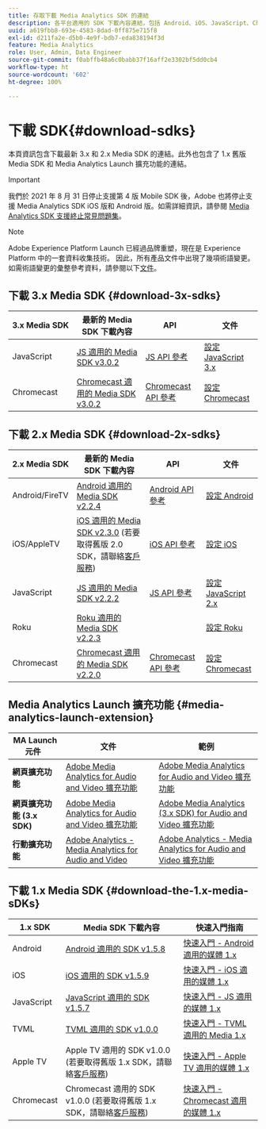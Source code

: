 ```yaml
---
title: 存取下載 Media Analytics SDK 的連結
description: 各平台適用的 SDK 下載內容連結，包括 Android、iOS、JavaScript、Chromecast 和 Roku。
uuid: a619fbb8-693e-4583-8dad-0ff875e715f8
exl-id: d211fa2e-d5b0-4e9f-bdb7-eda838194f3d
feature: Media Analytics
role: User, Admin, Data Engineer
source-git-commit: f0abffb48a6c0babb37f16aff2e3302bf5dd0cb4
workflow-type: ht
source-wordcount: '602'
ht-degree: 100%

---
```


# 下載 SDK{#download-sdks}

本頁資訊包含下載最新 3.x 和 2.x Media SDK 的連結。此外也包含了 1.x 舊版 Media SDK 和 Media Analytics Launch 擴充功能的連結。

>[!IMPORTANT]
>
>我們於 2021 年 8 月 31 日停止支援第 4 版 Mobile SDK 後，Adobe 也將停止支援 Media Analytics SDK iOS 版和 Android 版。如需詳細資訊，請參閱 [Media Analytics SDK 支援終止常見問題集](/help/sdk-implement/end-of-support-faqs.md)。

>[!NOTE]
>Adobe Experience Platform Launch 已經過品牌重塑，現在是 Experience Platform 中的一套資料收集技術。 因此，所有產品文件中出現了幾項術語變更。 如需術語變更的彙整參考資料，請參閱以下[文件](https://experienceleague.adobe.com/docs/experience-platform/tags/term-updates.html?lang=zh-Hant)。



## 下載 3.x Media SDK {#download-3x-sdks}

| 3.x Media SDK | 最新的 Media SDK 下載內容 |  API   |  文件 |
| --- | --- | --- | --- |
| JavaScript | [JS 適用的 Media SDK v3.0.2](https://github.com/Adobe-Marketing-Cloud/media-sdks/releases/tag/js-v3.0.2) | [JS API 參考](https://adobe-marketing-cloud.github.io/media-sdks/reference/javascript_3x/index.html) | [設定 JavaScript 3.x](/help/sdk-implement/setup/setup-javascript/set-up-js-3.md) |
| Chromecast | [Chromecast 適用的 Media SDK v3.0.2](https://github.com/Adobe-Marketing-Cloud/media-sdks/releases/tag/chromecast-v3.0.2) | [Chromecast API 參考](https://adobe-marketing-cloud.github.io/media-sdks/reference/chromecast/) | [設定 Chromecast](/help/sdk-implement/setup/set-up-chromecast.md) |


## 下載 2.x Media SDK {#download-2x-sdks}

| 2.x Media SDK | 最新的 Media SDK 下載內容 |  API   |  文件 |
| --- | --- | --- | --- |
| Android/FireTV | [Android 適用的 Media SDK v2.2.4](https://github.com/Adobe-Marketing-Cloud/media-sdks/releases/tag/android-v2.2.4) | [Android API 參考](https://adobe-marketing-cloud.github.io/media-sdks/reference/android/) | [設定 Android](/help/sdk-implement/setup/set-up-android.md) |
| iOS/AppleTV | [iOS 適用的 Media SDK v2.3.0](https://github.com/Adobe-Marketing-Cloud/media-sdks/releases/tag/ios-v2.3.0) (若要取得舊版 2.0 SDK，請聯絡[客戶服務](https://helpx.adobe.com/tw/marketing-cloud/contact-support.html)) | [iOS API 參考](https://adobe-marketing-cloud.github.io/media-sdks/reference/ios/) | [設定 iOS](/help/sdk-implement/setup/set-up-ios.md) |
| JavaScript | [JS 適用的 Media SDK v2.2.2](https://github.com/Adobe-Marketing-Cloud/media-sdks/releases/tag/js-v2.2.2) | [JS API 參考](https://adobe-marketing-cloud.github.io/media-sdks/reference/javascript/) | [設定 JavaScript 2.x](/help/sdk-implement/setup/setup-javascript/set-up-js-2.md) |
| Roku | [Roku 適用的 Media SDK v2.2.3](https://github.com/Adobe-Marketing-Cloud/media-sdks/releases/tag/roku-v2.2.3) |  | [設定 Roku](/help/sdk-implement/setup/set-up-roku.md) |
| Chromecast | [Chromecast 適用的 Media SDK v2.2.0](https://github.com/Adobe-Marketing-Cloud/media-sdks/releases/tag/chromecast-v2.2.0) | [Chromecast API 參考](https://adobe-marketing-cloud.github.io/media-sdks/reference/chromecast/) | [設定 Chromecast](/help/sdk-implement/setup/set-up-chromecast.md) |

## Media Analytics Launch 擴充功能 {#media-analytics-launch-extension}

| MA Launch 元件   | 文件 | 範例 |
|---|---|---|
| **網頁擴充功能** | [Adobe Media Analytics for Audio and Video 擴充功能](https://experienceleague.adobe.com/docs/experience-platform/tags/extensions/adobe/media-analytics/overview.html) | [Adobe Media Analytics for Audio and Video 擴充功能](https://github.com/Adobe-Marketing-Cloud/media-sdks/tree/master/samples/launch/js/2.x) |
| **網頁擴充功能 (3.x SDK)** | [Adobe Media Analytics for Audio and Video 擴充功能](https://experienceleague.adobe.com/docs/experience-platform/tags/extensions/adobe/media-analytics-3x/overview.html) | [Adobe Media Analytics (3.x SDK) for Audio and Video 擴充功能](https://github.com/Adobe-Marketing-Cloud/media-sdks/tree/master/samples/launch/js/3.x) |
| **行動擴充功能** | [Adobe Analytics - Media Analytics for Audio and Video](https://aep-sdks.gitbook.io/docs/using-mobile-extensions/adobe-media-analytics) | [Adobe Analytics - Media Analytics for Audio and Video 擴充功能](https://github.com/Adobe-Marketing-Cloud/media-sdks/tree/master/samples/launch/mobile) |

## 下載 1.x Media SDK {#download-the-1.x-media-sDKs}

| 1.x SDK |  Media SDK 下載內容 |  快速入門指南 |
| --- | --- | --- |
| Android | [Android 適用的 SDK v1.5.8](https://github.com/Adobe-Marketing-Cloud/video-heartbeat/releases/tag/android-v1.5.8) | [快速入門 - Android 適用的媒體 1.x](setup/vhl-dev-guide-v15_android.pdf) |
| iOS | [iOS 適用的 SDK v1.5.9](https://github.com/Adobe-Marketing-Cloud/video-heartbeat/releases/tag/ios-v1.5.9) | [快速入門 - iOS 適用的媒體 1.x](setup/vhl-dev-guide-v15_ios.pdf) |
| JavaScript | [JavaScript 適用的 SDK v1.5.7](https://github.com/Adobe-Marketing-Cloud/video-heartbeat/releases/tag/js-v1.5.7) | [快速入門 - JS 適用的媒體 1.x](setup/vhl-dev-guide-v15_js.pdf) |
| TVML | [TVML 適用的 SDK v1.0.0](https://github.com/Adobe-Marketing-Cloud/video-heartbeat/releases/tag/tvml-v1.0.0) | [快速入門 - TVML 適用的 Media 1.x](setup/vhl_tvml.pdf) |
| Apple TV | Apple TV 適用的 SDK v1.0.0 (若要取得舊版 1.x SDK，請聯絡[客戶服務](https://helpx.adobe.com/tw/marketing-cloud/contact-support.html)) | [快速入門 - Apple TV 適用的媒體 1.x](setup/vhl-dev-guide-v1x_appletv.pdf) |
| Chromecast | Chromecast 適用的 SDK v1.0.0 (若要取得舊版 1.x SDK，請聯絡[客戶服務](https://helpx.adobe.com/tw/marketing-cloud/contact-support.html)) | [快速入門 - Chromecast 適用的媒體 1.x](setup/chromecast_1.x_sdk.pdf) |
